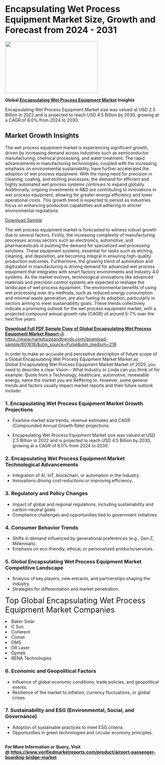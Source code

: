 <H1>Encapsulating Wet Process Equipment Market Size, Growth and Forecast from 2024 - 2031</H1><img class="aligncenter size-medium wp-image-584254" src="https://thirdeyenews.in/wp-content/uploads/2024/09/Global-Market-Research-300x168.jpeg" alt="" width="300" height="168" /><p><strong>Global&nbsp;<a href="https://www.marketsizeandtrends.com/download-sample/601618/&amp;utm_source=Pulse&amp;utm_medium=218">Encapsulating Wet Process Equipment Market</a> Insights</strong></p><p>Encapsulating Wet Process Equipment Market size was valued at USD 2.5 Billion in 2022 and is projected to reach USD 4.5 Billion by 2030, growing at a CAGR of 8.0% from 2024 to 2030.</p><p><h2>Market Growth Insights</h2> <p>The wet process equipment market is experiencing significant growth, driven by increasing demand across industries such as semiconductor manufacturing, chemical processing, and water treatment. The rapid advancements in manufacturing technologies, coupled with the increasing emphasis on environmental sustainability, have further accelerated the adoption of wet process equipment. With the rising need for precision in cleaning, coating, and etching processes, the demand for efficient and highly automated wet process systems continues to expand globally. Additionally, ongoing investments in R&D are contributing to innovations in wet process equipment, allowing for greater energy efficiency and lower operational costs. This growth trend is expected to persist as industries focus on enhancing production capabilities and adhering to stricter environmental regulations.</p> <p><a href="#">Download Sample</a></p> <p>The wet process equipment market is forecasted to witness robust growth due to several factors. Firstly, the increasing complexity of manufacturing processes across sectors such as electronics, automotive, and pharmaceuticals is pushing the demand for specialized wet processing solutions. These equipment systems, essential for tasks such as etching, cleaning, and deposition, are becoming integral in ensuring high-quality production outcomes. Furthermore, the growing trend of automation and digitization in manufacturing is driving demand for advanced wet process equipment that integrates with smart factory environments and Industry 4.0 systems. As the market evolves, technological innovations like advanced materials and precision control systems are expected to reshape the landscape of wet process equipment. The environmental benefits of using wet processing over dry methods, such as reduced energy consumption and minimal waste generation, are also fueling its adoption, particularly in sectors aiming to meet sustainability goals. These trends collectively indicate a promising outlook for the wet process equipment market, with a projected compound annual growth rate (CAGR) of around 5-7% over the next five years.</p> <p><a href="#"></p><p><span class=""><strong>Download Full PDF Sample Copy of Global Encapsulating Wet Process Equipment Market Report</strong> @ <a href="https://www.marketsizeandtrends.com/download-sample/601618/&amp;utm_source=Pulse&amp;utm_medium=218" target="_blank">https://www.marketsizeandtrends.com/download-sample/601618/&amp;utm_source=Pulse&amp;utm_medium=218</a></span></p><p>In order to make an accurate and perceptive description of future scope of a Global&nbsp;Encapsulating Wet Process Equipment Market Market as Global&nbsp;Encapsulating Wet Process Equipment Market Market of 2025, you need to describe a clear Vision &ndash; What Industry or Linda can you think of for example: Quote from a Technology, healthcare, automotive, renewable energy, name the market you are Reffering to. However, some general trends and factors usually impact market reports and their future outlook include:</p><h3>1.&nbsp;<strong>Encapsulating Wet Process Equipment Market Growth Projections</strong></h3><ul><li>Examine market size trends, revenue estimates and CAGR (Compounded Annual Growth Rate) projections.</li><li><p>Encapsulating Wet Process Equipment Market size was valued at USD 2.5 Billion in 2022 and is projected to reach USD 4.5 Billion by 2030, growing at a CAGR of 8.0% from 2024 to 2030.</p></li></ul><h3>2.&nbsp;<strong>Encapsulating Wet Process Equipment Market Technological Advancements</strong></h3><ul><li>Integration of AI, IoT, blockchain, or automation in the industry.</li><li>Innovations driving cost reductions or improving efficiency.</li></ul><h3>3.&nbsp;<strong>Regulatory and Policy Changes</strong></h3><ul><li>Impact of global and regional regulations, including sustainability and carbon-neutral goals.</li><li>Compliance challenges and opportunities tied to government initiatives.</li></ul><h3>4.&nbsp;<strong>Consumer Behavior Trends</strong></h3><ul><li>Shifts in demand influenced by generational preferences (e.g., Gen Z, Millennials).</li><li>Emphasis on eco-friendly, ethical, or personalized products/services.</li></ul><h3>5.&nbsp;<strong>Global Encapsulating Wet Process Equipment Market Competitive Landscape</strong></h3><ul><li>Analysis of key players, new entrants, and partnerships shaping the industry.</li><li>Strategies for differentiation and market penetration.</li></ul><p data-pm-slice="1 1 []"><span style="color: inherit; font-family: inherit; font-size: 25px;">Top Global Encapsulating Wet Process Equipment Market Companies</span></p><div class="" data-test-id=""><p><li>Baker Solar</li><li> C Sun</li><li> Coherent</li><li> Comet</li><li> DMS</li><li> DR Laser</li><li> Dymek</li><li> RENA Technologies</li></p></div><h3>6.&nbsp;<strong>Economic and Geopolitical Factors</strong></h3><ul><li>Influence of global economic conditions, trade policies, and geopolitical events.</li><li>Resilience of the market to inflation, currency fluctuations, or global crises.</li></ul><h3>7.&nbsp;<strong>Sustainability and ESG (Environmental, Social, and Governance)</strong></h3><ul><li>Adoption of sustainable practices to meet ESG criteria.</li><li>Opportunities in green technologies and circular economy principles.</li></ul><h2><strong style="font-size: 14px;">For More Information or Query, Visit @&nbsp;</strong><a style="background-color: #ffffff; font-size: 14px;" href="https://www.marketsizeandtrends.com/report/encapsulating-wet-process-equipment-market/" target="_blank">https://www.verifiedmarketreports.com/product/airport-passenger-boarding-bridge-market</a></h2>
